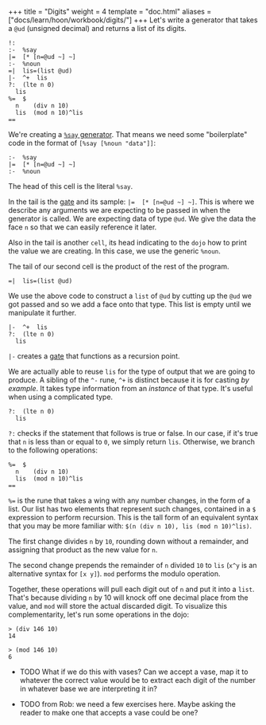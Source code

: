 +++
title = "Digits"
weight = 4
template = "doc.html"
aliases = ["docs/learn/hoon/workbook/digits/"]
+++
Let's write a generator that takes a `@ud` (unsigned decimal) and returns a list
of its digits.

```hoon
!:
:-  %say
|=  [* [n=@ud ~] ~]
:-  %noun
=|  lis=(list @ud)
|-  ^+  lis
?:  (lte n 0)
  lis
%=  $
  n    (div n 10)
  lis  (mod n 10)^lis
==
```

We're creating a [`%say` generator](@/docs/tutorials/hoon/generators.md). That means we
need some "boilerplate" code in the format of `[%say [%noun "data"]]`:

```hoon
:-  %say
|=  [* [n=@ud ~] ~]
:-  %noun
```

The head of this cell is the literal `%say`.

In the tail is the [gate](/docs/glossary/gate/) and its sample: `|=  [* [n=@ud ~] ~]`. This is
where we describe any arguments we are expecting to be passed in when the
generator is called. We are expecting data of type `@ud`. We give the data the
face `n` so that we can easily reference it later.

Also in the tail is another `cell`, its head indicating to the `dojo` how to
print the value we are creating. In this case, we use the generic `%noun`.

The tail of our second cell is the product of the rest of the program.

```hoon
=|  lis=(list @ud)
```

We use the above code to construct a `list` of `@ud` by cutting up the `@ud` we
got passed and so we add a face onto that type. This list is empty until we
manipulate it further.

```hoon
|-  ^+  lis
?:  (lte n 0)
  lis
```

`|-` creates a [gate](/docs/glossary/gate/) that functions as a recursion point.

We are actually able to reuse `lis` for the type of output that we are going
to produce. A sibling of the `^-` rune, `^+` is distinct because it is for
casting _by example_. It takes type information from an _instance_ of that type.
It's useful when using a complicated type.

```hoon
?:  (lte n 0)
  lis
```

`?:` checks if the statement that follows is true or false. In our case, if it's
true that `n` is less than or equal to `0`, we simply return `lis`. Otherwise,
we branch to the following operations:

```hoon
%=  $
  n    (div n 10)
  lis  (mod n 10)^lis
==
```

`%=` is the rune that takes a wing with any number changes, in the
form of a list. Our list has two elements that represent such changes, contained
in a `$` expression to perform recursion. This is the tall form of an equivalent
syntax that you may be more familiar with:
`$(n (div n 10), lis (mod n 10)^lis)`.

The first change divides `n` by `10`, rounding down without a remainder, and
assigning that product as the new value for `n`.

The second change prepends the remainder of `n` divided `10` to `lis` (`x^y` is
an alternative syntax for `[x y]`). `mod` performs the modulo operation.

Together, these operations will pull each digit out of `n` and put it into a
`list`. That's because dividing `n` by 10 will knock off one decimal place from
the value, and `mod` will store the actual discarded digit. To visualize this
complementarity, let's run some operations in the dojo:

```hoon
> (div 146 10)
14

> (mod 146 10)
6
```

* TODO What if we do this with vases? Can we accept a vase, map it to whatever
the correct value would be to extract each digit of the number in whatever base
we are interpreting it in?

* TODO from Rob: we need a few exercises here. Maybe asking the reader to
make one that accepts a vase could be one?
